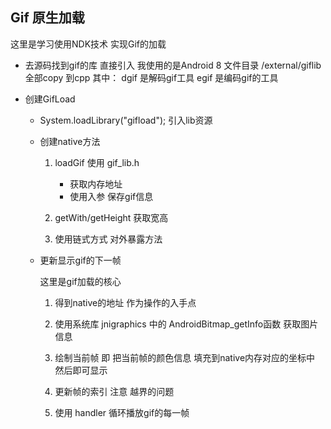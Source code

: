 ## Gif 原生加载

这里是学习使用NDK技术 实现Gif的加载

- 去源码找到gif的库 直接引入 我使用的是Android 8 文件目录 /external/giflib 全部copy 到cpp 其中： dgif 是解码gif工具 egif 是编码gif的工具


- 创建GifLoad
    - System.loadLibrary("gifload"); 引入lib资源
    - 创建native方法
        1. loadGif 使用 gif_lib.h

            - 获取内存地址
            - 使用入参 保存gif信息

        2. getWith/getHeight 获取宽高
        3. 使用链式方式 对外暴露方法
    - 更新显示gif的下一帧

      这里是gif加载的核心

        1. 得到native的地址 作为操作的入手点

        2. 使用系统库 jnigraphics 中的 AndroidBitmap_getInfo函数 获取图片信息

        3. 绘制当前帧 即 把当前帧的颜色信息 填充到native内存对应的坐标中 然后即可显示

        4. 更新帧的索引 注意 越界的问题

        5. 使用 handler 循环播放gif的每一帧